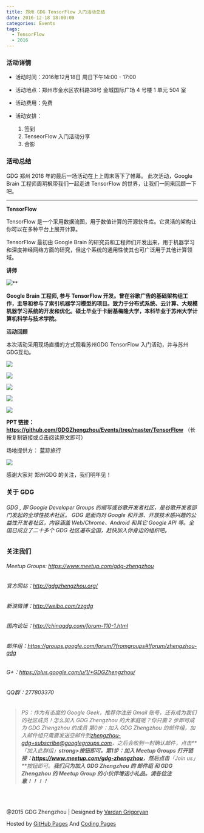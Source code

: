 ```yaml
---
title: 郑州 GDG TensorFlow 入门活动总结
date: 2016-12-18 18:00:00
categories: Events
tags:
  - TensorFlow
  - 2016
---
```


### **活动详情**

- 活动时间：2016年12月18日 周日下午14:00 - 17:00

- 活动地点：郑州市金水区农科路38号 金城国际广场 4 号楼 1 单元 504 室

- 活动费用：免费

- 活动安排：

  1. 签到
  2. TenseorFlow 入门活动分享
  3. 合影

### 活动总结

GDG 郑州 2016 年的最后一场活动在上上周末落下了帷幕。 此次活动，Google Brain 工程师周玥枫带我们一起走进 TensorFlow 的世界，让我们一同来回顾一下吧。

<!-- more -->

---

**TensorFlow**

TensorFlow 是一个采用数据流图，用于数值计算的开源软件库。它灵活的架构让你可以在多种平台上展开计算。

TensorFlow 最初由 Google Brain 的研究员和工程师们开发出来，用于机器学习和深度神经网络方面的研究，但这个系统的通用性使其也可广泛用于其他计算领域。

**讲师**

![](https://uc0.chinagdg.com/attachment/forum/201612/31/214121n5rno8n66f158onz.png)**

**Google Brain 工程师, 参与 TensorFlow 开发。曾在谷歌广告的基础架构组工作，主导和参与了索引机器学习模型的项目。致力于分布式系统、云计算、大规模机器学习系统的开发和优化。硕士毕业于卡耐基梅隆大学，本科毕业于苏州大学计算机科学与技术学院。**

**活动回顾**

本次活动采用现场直播的方式观看苏州GDG TensorFlow 入门活动，并与苏州GDG互动。

![](https://uc0.chinagdg.com/attachment/forum/201612/31/214101odeqqetkiiz7c7zi.jpg)

![](https://uc0.chinagdg.com/attachment/forum/201612/31/214103h5dcxlkrxnkrk0do.jpg)

![](https://uc0.chinagdg.com/attachment/forum/201612/31/214104ctgi04154zx8btb7.jpg)

![](https://uc0.chinagdg.com/attachment/forum/201612/31/214104gv9scnhbt9rnntck.jpg)

![](https://uc0.chinagdg.com/attachment/forum/201612/31/214104rv7vs0vns2zad0s7.jpg)

**PPT 链接：https://github.com/GDGZhengzhou/Events/tree/master/TensorFlow**   （长按复制链接或点击阅读原文即可）

场地提供方： 蓝踪旅行

![](https://uc0.chinagdg.com/attachment/forum/201612/31/214135y7lp7hmlmjujtlm8.jpg)

感谢大家对 郑州GDG 的关注，我们明年见！

### 关于 GDG

###### GDG , 即 Google Developer Groups 的缩写或谷歌开发者社区，是谷歌开发者部门发起的全球性技术社区。 GDG 是面向对 Google 和开源、开放技术感兴趣的公益性开发者社区，内容涵盖 Web/Chrome、Android 和其它 Google API 等。全国已成立了二十多个 GDG 社区遍布全国，赶快加入你身边的组织吧。

### 关注我们

###### Meetup Groups: <https://www.meetup.com/gdg-zhengzhou>

###### 官方网站：<http://gdgzhengzhou.org/>

###### 新浪微博：<http://weibo.com/zzgdg>

###### 国内论坛：<http://chinagdg.com/forum-110-1.html>

###### 邮件组：<https://groups.google.com/forum/?fromgroups#!forum/zhengzhou-gdg>

###### G+：<https://plus.google.com/u/1/+GDGZhengzhou/>

###### QQ群：277803370

> ###### PS：作为有态度的 Google Geek，推荐你注册 Gmail 账号，还有成为我们的社区成员！怎么加入 GDG Zhengzhou 的大家庭呢？你只需 2 步即可成为 GDG Zhengzhou 的成员 第0步：加入 GDG Zhengzhou 的邮件组，加入邮件组只需要发送空邮件到[zhengzhou-gdg+subscribe@googlegroups.com](mailto:zhengzhou-gdg+subscribe@googlegroups.com)，之后会收到一封确认邮件，点击**「加入此群组」**strong>按钮即可。第1步：加入 Meetup Groups 打开链接：<https://www.meetup.com/gdg-zhengzhou>，然后点击**「Join us」**按钮即可。**我们只为加入 GDG Zhengzhou 的 邮件组 和 GDG Zhengzhou 的 Meetup Group 的小伙伴增送小礼品。请各位注意！！！！**

​     

@2015 GDG Zhengzhou | Designed by [Vardan Grigoryan](http://vg.am/)

Hosted by [GitHub Pages](https://pages.github.com/) And [Coding Pages](https://pages.coding.net/)

